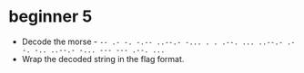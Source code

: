 # beginner 5
* Decode the morse - `-- .- -. -.-- ..--.- -... . . .--. ... ..--.- .- -. -.. ..--.- -... --- --- .--. ...`
* Wrap the decoded string in the flag format.
